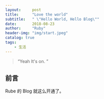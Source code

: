 ```yaml
---
layout:     post
title:      "Love the world"
subtitle:   " \"Hello World, Hello Blog\""
date:       2018-08-23
author:     "Ruby"
header-img: "img/start.jpeg"
catalog: true
tags:
    - 生活
---
```


> “Yeah It's on. ”


## 前言

Rube 的 Blog 就这么开通了。




